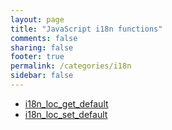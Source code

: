 ```yaml
---
layout: page
title: "JavaScript i18n functions"
comments: false
sharing: false
footer: true
permalink: /categories/i18n
sidebar: false
---
```

<!-- Generated by Rakefile:build -->

 - [i18n_loc_get_default](/functions/i18n_loc_get_default)
 - [i18n_loc_set_default](/functions/i18n_loc_set_default)
